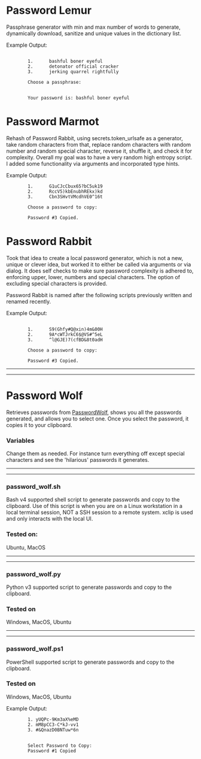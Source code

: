 # Password Lemur

Passphrase generator with min and max number of words to generate, dynamically download, sanitize and unique values in the dictionary list.

Example Output:
```

        1.      bashful boner eyeful
        2.      detonator official cracker
        3.      jerking quarrel rightfully

        Choose a passphrase: 


        Your password is: bashful boner eyeful
```

# Password Marmot

Rehash of Password Rabbit, using secrets.token_urlsafe as a generator, take random characters from that, replace random characters with random number and random special character, reverse it, shuffle it, and check it for complexity.  Overall my goal was to have a very random high entropy script.  I added some functionality via arguments and incorporated type hints.

Example Output:
```
        1.      G1uCJcCbux65?bC5uk19
        2.      RccV5)kbEnubhREkx)kd
        3.      Cbn3SHvtVMcdhVE0^16t

        Choose a password to copy: 

        Password #3 Copied.
```

# Password Rabbit

Took that idea to create a local password generator, which is not a new, unique or clever idea, but worked it to either be called via arguments or via dialog.  It does self checks to make sure password complexity is adhered to, enforcing upper, lower, numbers and special characters.  The option of excluding special characters is provided.

Password Rabbit is named after the following scripts previously written and renamed recently.

Example Output:
```

        1.      S9(Ghfy#Q@xin)4m&00H
        2.      9A*cWTJrkC6$@VS#^5eL
        3.      ^l@GJE)7(cfBD&8t0adH

        Choose a password to copy: 

        Password #3 Copied.
```


<hr><hr>

# Password Wolf

Retrieves passwords from  <a href="https://passwordwolf.com" target="_blank">PasswordWolf</a>, shows you all the passwords generated, and allows you to select one.  Once you select the password, it copies it to your clipboard.

### Variables

Change them as needed.  For instance turn everything off except special characters and see the 'hilarious' passwords it generates.

<hr><hr>

### password_wolf.sh

Bash v4 supported shell script to generate passwords and copy to the clipboard.  Use of this script is when you are on a Linux workstation in a local terminal session, NOT a SSH session to a remote system.  xclip is used and only interacts with the local UI.

### Tested on:

Ubuntu, MacOS

<hr><hr>

### password_wolf.py

Python v3 supported script to generate passwords and copy to the clipboard.

### Tested on

Windows, MacOS, Ubuntu

<hr><hr>

### password_wolf.ps1

PowerShell supported script to generate passwords and copy to the clipboard.

### Tested on

Windows, MacOS, Ubuntu

Example Output:
```
        1. yUQPc-9Km3aX%eMD
        2. mM8pCC3-C*kJ-vv1
        3. #&QnazD0BNTuw*6n


        Select Password to Copy: 
        Password #1 Copied

```
